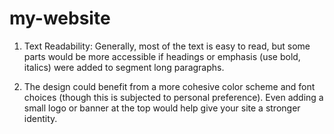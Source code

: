 # my-website
1. Text Readability: Generally, most of the text is easy to read, but some parts would be more accessible if headings or emphasis (use bold, italics) were added to segment long paragraphs.

2. The design could benefit from a more cohesive color scheme and font choices (though this is subjected to personal preference). Even adding a small logo or banner at the top would help give your site a stronger identity.
